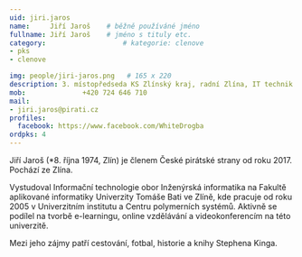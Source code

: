 ```yaml
---
uid: jiri.jaros
name:     Jiří Jaroš  	# běžně používáné jméno
fullname: Jiří Jaroš  	# jméno s tituly etc.
category:                   # kategorie: clenove
- pks
- clenove

img: people/jiri-jaros.png   # 165 x 220
description: 3. místopředseda KS Zlínský kraj, radní Zlína, IT technik # kratký popis, max 160 znaků
mob:			  +420 724 646 710
mail:
- jiri.jaros@pirati.cz
profiles:
  facebook: https://www.facebook.com/WhiteDrogba
ordpks: 4
---
```


Jiří Jaroš (*8. října 1974, Zlín) je členem České pirátské strany od roku 2017. Pochází ze Zlína.

Vystudoval Informační technologie obor Inženýrská informatika na Fakultě aplikované informatiky Univerzity Tomáše Bati ve Zlíně, kde pracuje od roku 2005 v Univerzitním institutu a Centru polymerních systémů.
Aktivně se podílel na tvorbě e-learningu, online vzdělávání a videokonferencím na této univerzitě.

Mezi jeho zájmy patří cestování, fotbal, historie a knihy Stephena Kinga.
